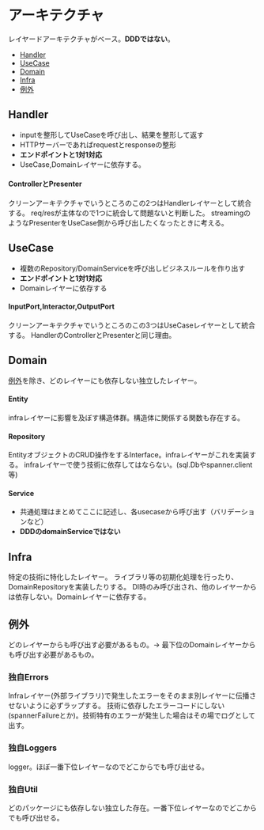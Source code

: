 アーキテクチャ
==

レイヤードアーキテクチャがベース。**DDDではない**。

- [Handler](#Handler)
- [UseCase](#UseCase)
- [Domain](#Domain)
- [Infra](#Infra)
- [例外](#例外)


## Handler
- inputを整形してUseCaseを呼び出し、結果を整形して返す
- HTTPサーバーであればrequestとresponseの整形
- **エンドポイントと1対1対応**
- UseCase,Domainレイヤーに依存する。

#### ControllerとPresenter
クリーンアーキテクチャでいうところのこの2つはHandlerレイヤーとして統合する。
req/resが主体なので1つに統合して問題ないと判断した。
streamingのようなPresenterをUseCase側から呼び出したくなったときに考える。

## UseCase
- 複数のRepository/DomainServiceを呼び出しビジネスルールを作り出す
- **エンドポイントと1対1対応**
- Domainレイヤーに依存する

#### InputPort,Interactor,OutputPort
クリーンアーキテクチャでいうところのこの3つはUseCaseレイヤーとして統合する。
HandlerのControllerとPresenterと同じ理由。

## Domain
[例外](#例外)を除き、どのレイヤーにも依存しない独立したレイヤー。

#### Entity
infraレイヤーに影響を及ぼす構造体群。構造体に関係する関数も存在する。

#### Repository
EntityオブジェクトのCRUD操作をするInterface。infraレイヤーがこれを実装する。
infraレイヤーで使う技術に依存してはならない。(sql.Dbやspanner.client等)

#### Service
- 共通処理はまとめてここに記述し、各usecaseから呼び出す（バリデーションなど）
- **DDDのdomainServiceではない**

## Infra
特定の技術に特化したレイヤー。
ライブラリ等の初期化処理を行ったり、DomainRepositoryを実装したりする。
DI時のみ呼び出され、他のレイヤーからは依存しない。Domainレイヤーに依存する。

## 例外
どのレイヤーからも呼び出す必要があるもの。-> 最下位のDomainレイヤーからも呼び出す必要があるもの。

### 独自Errors
Infraレイヤー(外部ライブラリ)で発生したエラーをそのまま別レイヤーに伝播させないように必ずラップする。
技術に依存したエラーコードにしない(spannerFailureとか)。技術特有のエラーが発生した場合はその場でログとして出す。

### 独自Loggers
logger。ほぼ一番下位レイヤーなのでどこからでも呼び出せる。


### 独自Util
どのパッケージにも依存しない独立した存在。一番下位レイヤーなのでどこからでも呼び出せる。
